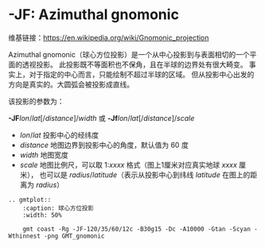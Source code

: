 # -JF: Azimuthal gnomonic

维基链接：<https://en.wikipedia.org/wiki/Gnomonic_projection>

Azimuthal gnomonic（球心方位投影）是一个从中心投影到与表面相切的一个平面的透视投影。
此投影既不等面积也不保角，且在半球的边界处有很大畸变。
事实上，对于指定的中心而言，只能绘制不超过半球的区域。
但从投影中心出发的方向是真实的。大圆弧会被投影成直线。

该投影的参数为：

**-JF***lon*/*lat*\[/*distance*\]/*width*
或
**-Jf***lon*/*lat*\[/*distance*\]/*scale*

- *lon*/*lat* 投影中心的经纬度
- *distance* 地图边界到投影中心的角度，默认值为 60 度
- *width* 地图宽度
- *scale* 地图比例尺，可以取 1:*xxxx* 格式（图上1厘米对应真实地球 *xxxx* 厘米），
  也可以是 *radius*/*latitude*（表示从投影中心到纬线 *latitude* 在图上的距离为 *radius*）

```{eval-rst}
.. gmtplot::
    :caption: 球心方位投影
    :width: 50%

    gmt coast -Rg -JF-120/35/60/12c -B30g15 -Dc -A10000 -Gtan -Scyan -Wthinnest -png GMT_gnomonic
```
